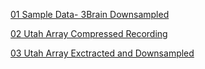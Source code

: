 [01 Sample Data- 3Brain Downsampled](https://www.dropbox.com/s/suom4z7kqkjntd2/01-sample_data.brw?dl=0) 


[02 Utah Array Compressed Recording](https://www.dropbox.com/s/5a9ufj09nzpehjm/Iqseq_id520_007.ns5?dl=0) 


[03 Utah Array Exctracted and Downsampled](https://drive.google.com/file/d/1Ao1xW8prK4MasGJazjKWqtPbCJniIjBH/view?usp=sharing)

